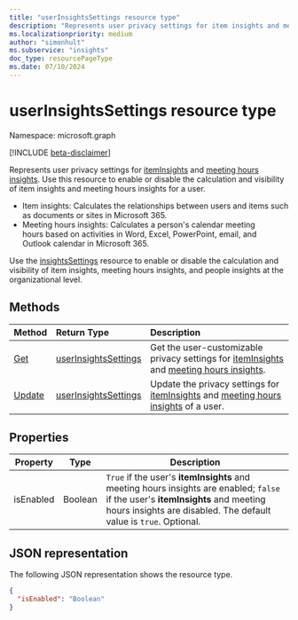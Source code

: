```yaml
---
title: "userInsightsSettings resource type"
description: "Represents user privacy settings for item insights and meeting hours insights."
ms.localizationpriority: medium
author: "simonhult"
ms.subservice: "insights"
doc_type: resourcePageType
ms.date: 07/10/2024
---
```


# userInsightsSettings resource type

Namespace: microsoft.graph

[!INCLUDE [beta-disclaimer](../../includes/beta-disclaimer.md)]

Represents user privacy settings for [itemInsights](iteminsights.md) and [meeting hours insights](https://support.microsoft.com/office/update-your-meeting-hours-using-the-profile-card-0613d113-d7c1-4faa-bb11-c8ba30a78ef1). Use this resource to enable or disable the calculation and visibility of item insights and meeting hours insights for a user.

- Item insights: Calculates the relationships between users and items such as documents or sites in Microsoft 365.  
- Meeting hours insights: Calculates a person's calendar meeting hours based on activities in Word, Excel, PowerPoint, email, and Outlook calendar in Microsoft 365.

Use the [insightsSettings](insightssettings.md) resource to enable or disable the calculation and visibility of item insights, meeting hours insights, and people insights at the organizational level.

## Methods

| Method                                                 | Return Type                                                   | Description                                                                                        |
|:-------------------------------------------------------|:--------------------------------------------------------------|:---------------------------------------------------------------------------------------------------|
| [Get](../api/userinsightssettings-get.md)       | [userInsightsSettings](userinsightssettings.md) | Get the user-customizable privacy settings for [itemInsights](../resources/iteminsights.md) and [meeting hours insights](https://support.microsoft.com/office/update-your-meeting-hours-using-the-profile-card-0613d113-d7c1-4faa-bb11-c8ba30a78ef1).  |
| [Update](../api/userinsightssettings-update.md) | [userInsightsSettings](userinsightssettings.md) | Update the privacy settings for [itemInsights](../resources/iteminsights.md) and [meeting hours insights](https://support.microsoft.com/office/update-your-meeting-hours-using-the-profile-card-0613d113-d7c1-4faa-bb11-c8ba30a78ef1) of a user. |

## Properties

| Property  | Type     | Description                                                                                                                                                         |
|-----------|----------|---------------------------------------------------------------------------------------------------------------------------------------------------------------------|
| isEnabled | Boolean  | `True` if the user's **itemInsights** and meeting hours insights are enabled; `false` if the user's **itemInsights** and meeting hours insights are disabled. The default value is `true`. Optional.|

## JSON representation

The following JSON representation shows the resource type.

<!-- {
  "blockType": "resource",
  "optionalProperties": [],
  "@odata.type": "microsoft.graph.userInsightsSettings"
}-->

```json
{
  "isEnabled": "Boolean"
}
```
